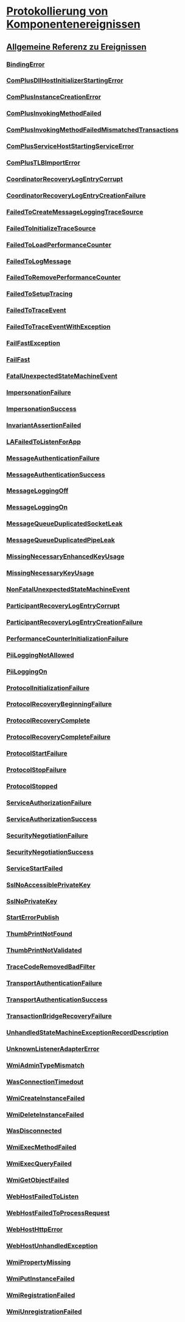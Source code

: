 # [Protokollierung von Komponentenereignissen](index.md)
## [Allgemeine Referenz zu Ereignissen](events-general-reference.md)
### [BindingError](bindingerror.md)
### [ComPlusDllHostInitializerStartingError](complusdllhostinitializerstartingerror.md)
### [ComPlusInstanceCreationError](complusinstancecreationerror.md)
### [ComPlusInvokingMethodFailed](complusinvokingmethodfailed.md)
### [ComPlusInvokingMethodFailedMismatchedTransactions](complusinvokingmethodfailedmismatchedtransactions.md)
### [ComPlusServiceHostStartingServiceError](complusservicehoststartingserviceerror.md)
### [ComPlusTLBImportError](complustlbimporterror.md)
### [CoordinatorRecoveryLogEntryCorrupt](coordinatorrecoverylogentrycorrupt.md)
### [CoordinatorRecoveryLogEntryCreationFailure](coordinatorrecoverylogentrycreationfailure.md)
### [FailedToCreateMessageLoggingTraceSource](failedtocreatemessageloggingtracesource.md)
### [FailedToInitializeTraceSource](failedtoinitializetracesource.md)
### [FailedToLoadPerformanceCounter](failedtoloadperformancecounter.md)
### [FailedToLogMessage](failedtologmessage.md)
### [FailedToRemovePerformanceCounter](failedtoremoveperformancecounter.md)
### [FailedToSetupTracing](failedtosetuptracing.md)
### [FailedToTraceEvent](failedtotraceevent.md)
### [FailedToTraceEventWithException](failedtotraceeventwithexception.md)
### [FailFastException](failfastexception.md)
### [FailFast](failfast.md)
### [FatalUnexpectedStateMachineEvent](fatalunexpectedstatemachineevent.md)
### [ImpersonationFailure](impersonationfailure.md)
### [ImpersonationSuccess](impersonationsuccess.md)
### [InvariantAssertionFailed](invariantassertionfailed.md)
### [LAFailedToListenForApp](lafailedtolistenforapp.md)
### [MessageAuthenticationFailure](messageauthenticationfailure.md)
### [MessageAuthenticationSuccess](messageauthenticationsuccess.md)
### [MessageLoggingOff](messageloggingoff.md)
### [MessageLoggingOn](messageloggingon.md)
### [MessageQueueDuplicatedSocketLeak](messagequeueduplicatedsocketleak.md)
### [MessageQueueDuplicatedPipeLeak](messagequeueduplicatedpipeleak.md)
### [MissingNecessaryEnhancedKeyUsage](missingnecessaryenhancedkeyusage.md)
### [MissingNecessaryKeyUsage](missingnecessarykeyusage.md)
### [NonFatalUnexpectedStateMachineEvent](nonfatalunexpectedstatemachineevent.md)
### [ParticipantRecoveryLogEntryCorrupt](participantrecoverylogentrycorrupt.md)
### [ParticipantRecoveryLogEntryCreationFailure](participantrecoverylogentrycreationfailure.md)
### [PerformanceCounterInitializationFailure](performancecounterinitializationfailure.md)
### [PiiLoggingNotAllowed](piiloggingnotallowed.md)
### [PiiLoggingOn](piiloggingon.md)
### [ProtocolInitializationFailure](protocolinitializationfailure.md)
### [ProtocolRecoveryBeginningFailure](protocolrecoverybeginningfailure.md)
### [ProtocolRecoveryComplete](protocolrecoverycomplete.md)
### [ProtocolRecoveryCompleteFailure](protocolrecoverycompletefailure.md)
### [ProtocolStartFailure](protocolstartfailure.md)
### [ProtocolStopFailure](protocolstopfailure.md)
### [ProtocolStopped](protocolstopped.md)
### [ServiceAuthorizationFailure](serviceauthorizationfailure.md)
### [ServiceAuthorizationSuccess](serviceauthorizationsuccess.md)
### [SecurityNegotiationFailure](securitynegotiationfailure.md)
### [SecurityNegotiationSuccess](securitynegotiationsuccess.md)
### [ServiceStartFailed](servicestartfailed.md)
### [SslNoAccessiblePrivateKey](sslnoaccessibleprivatekey.md)
### [SslNoPrivateKey](sslnoprivatekey.md)
### [StartErrorPublish](starterrorpublish.md)
### [ThumbPrintNotFound](thumbprintnotfound.md)
### [ThumbPrintNotValidated](thumbprintnotvalidated.md)
### [TraceCodeRemovedBadFilter](tracecoderemovedbadfilter.md)
### [TransportAuthenticationFailure](transportauthenticationfailure.md)
### [TransportAuthenticationSuccess](transportauthenticationsuccess.md)
### [TransactionBridgeRecoveryFailure](transactionbridgerecoveryfailure.md)
### [UnhandledStateMachineExceptionRecordDescription](unhandledstatemachineexceptionrecorddescription.md)
### [UnknownListenerAdapterError](unknownlisteneradaptererror.md)
### [WmiAdminTypeMismatch](wmiadmintypemismatch.md)
### [WasConnectionTimedout](wasconnectiontimedout.md)
### [WmiCreateInstanceFailed](wmicreateinstancefailed.md)
### [WmiDeleteInstanceFailed](wmideleteinstancefailed.md)
### [WasDisconnected](wasdisconnected.md)
### [WmiExecMethodFailed](wmiexecmethodfailed.md)
### [WmiExecQueryFailed](wmiexecqueryfailed.md)
### [WmiGetObjectFailed](wmigetobjectfailed.md)
### [WebHostFailedToListen](webhostfailedtolisten.md)
### [WebHostFailedToProcessRequest](webhostfailedtoprocessrequest.md)
### [WebHostHttpError](webhosthttperror.md)
### [WebHostUnhandledException](webhostunhandledexception.md)
### [WmiPropertyMissing](wmipropertymissing.md)
### [WmiPutInstanceFailed](wmiputinstancefailed.md)
### [WmiRegistrationFailed](wmiregistrationfailed.md)
### [WmiUnregistrationFailed](wmiunregistrationfailed.md)
